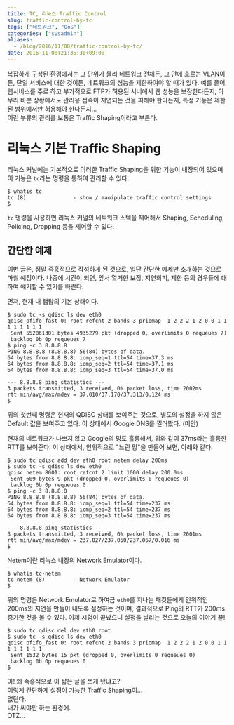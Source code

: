 ```yaml
---
title: TC, 리눅스 Traffic Control
slug: traffic-control-by-tc
tags: ["네트워크", "QoS"]
categories: ["sysadmin"]
aliases:
  - /blog/2016/11/08/traffic-control-by-tc/
date: 2016-11-08T21:36:30+09:00
---
```


복잡하게 구성된 환경에서는 그 단위가 물리 네트워크 전체든, 그 안에 흐르는
VLAN이든, 단일 서비스에 대한 것이든, 네트워크의 성능을 제한하여야 할 때가
있다. 예를 들어, 웹서비스를 주로 하고 부가적으로 FTP가 허용된 서버에서 웹
성능을 보장한다든지, 아무리 바쁜 상황에서도 관리용 접속이 지연되는 것을
피해야 한다든지, 특정 기능은 제한된 범위에서만 허용해야 한다든지...  
이런 부류의 관리를 보통은 Traffic Shaping이라고 부른다.


# 리눅스 기본 Traffic Shaping

리눅스 커널에는 기본적으로 이러한 Traffic Shaping을 위한 기능이 내장되어
있으며 이 기능은 `tc`라는 명령을 통하여 관리할 수 있다.

```console
$ whatis tc
tc (8)               - show / manipulate traffic control settings
$ 
```

`tc` 명령을 사용하면 리눅스 커널의 네트워크 스텍을 제어해서 Shaping,
Scheduling, Policing, Dropping 등을 제어할 수 있다.


## 간단한 예제

이번 글은, 정말 즉흥적으로 작성하게 된 것으로, 일단 간단한 예제만 소개하는
것으로 마칠 예정이다. 나중에 시간이 되면, 앞서 열거한 보장, 지연회피, 제한
등의 경우들에 대하여 얘기할 수 있기를 바란다.

먼저, 현재 내 랩탑의 기본 상태이다.

```console
$ sudo tc -s qdisc ls dev eth0
qdisc pfifo_fast 0: root refcnt 2 bands 3 priomap  1 2 2 2 1 2 0 0 1 1 1 1 1 1 1 1
 Sent 552061301 bytes 4935279 pkt (dropped 0, overlimits 0 requeues 7) 
 backlog 0b 0p requeues 7 
$ ping -c 3 8.8.8.8
PING 8.8.8.8 (8.8.8.8) 56(84) bytes of data.
64 bytes from 8.8.8.8: icmp_seq=1 ttl=54 time=37.3 ms
64 bytes from 8.8.8.8: icmp_seq=2 ttl=54 time=37.1 ms
64 bytes from 8.8.8.8: icmp_seq=3 ttl=54 time=37.0 ms

--- 8.8.8.8 ping statistics ---
3 packets transmitted, 3 received, 0% packet loss, time 2002ms
rtt min/avg/max/mdev = 37.010/37.170/37.313/0.124 ms
$ 
```

위의 첫번째 명령은 현재의 QDISC 상태를 보여주는 것으로, 별도의 설정을 하지
않은 Default 값을 보여주고 있다. 이 상태에서 Google DNS를 찔러봤다. (미안)

현재의 네트워크가 나쁘지 않고 Google의 망도 훌륭해서, 위와 같이 37ms라는
훌륭한 RTT를 보여준다. 이 상태에서, 인위적으로 "느린 망"을 만들어 보면,
아래와 같다.


```console
$ sudo tc qdisc add dev eth0 root netem delay 200ms
$ sudo tc -s qdisc ls dev eth0
qdisc netem 8001: root refcnt 2 limit 1000 delay 200.0ms
 Sent 609 bytes 9 pkt (dropped 0, overlimits 0 requeues 0) 
 backlog 0b 0p requeues 0 
$ ping -c 3 8.8.8.8
PING 8.8.8.8 (8.8.8.8) 56(84) bytes of data.
64 bytes from 8.8.8.8: icmp_seq=1 ttl=54 time=237 ms
64 bytes from 8.8.8.8: icmp_seq=2 ttl=54 time=237 ms
64 bytes from 8.8.8.8: icmp_seq=3 ttl=54 time=237 ms

--- 8.8.8.8 ping statistics ---
3 packets transmitted, 3 received, 0% packet loss, time 2001ms
rtt min/avg/max/mdev = 237.027/237.050/237.067/0.016 ms
$ 
```

Netem이란 리눅스 내장의 Network Emulator이다.

```console
$ whatis tc-netem
tc-netem (8)         - Network Emulator
$ 
```

위의 명령은 Network Emulator로 하여금 `eth0`를 지나는 패킷들에게 인위적인
200ms의 지연을 만들어 내도록 설정하는 것이며, 결과적으로 Ping의 RTT가 200ms
증가한 것을 볼 수 있다. 이제 시험이 끝났으니 설정을 날리는 것으로 오늘의
이야기 끝!

```console
$ sudo tc qdisc del dev eth0 root
$ sudo tc -s qdisc ls dev eth0
qdisc pfifo_fast 0: root refcnt 2 bands 3 priomap  1 2 2 2 1 2 0 0 1 1 1 1 1 1 1 1
 Sent 1532 bytes 15 pkt (dropped 0, overlimits 0 requeues 0) 
 backlog 0b 0p requeues 0 
$ 
```

아! 왜 즉흥적으로 이 짧은 글을 쓰게 됐냐고?  
이렇게 간단하게 설정이 가능한 Traffic Shaping이...  
없단다.  
내가 써야만 하는 환경에.  
OTZ...






